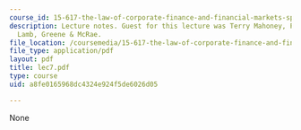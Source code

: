 ```yaml
---
course_id: 15-617-the-law-of-corporate-finance-and-financial-markets-spring-2004
description: Lecture notes. Guest for this lecture was Terry Mahoney, Partner, LeBoeuf,
  Lamb, Greene & McRae.
file_location: /coursemedia/15-617-the-law-of-corporate-finance-and-financial-markets-spring-2004/a8fe0165968dc4324e924f5de6026d05_lec7.pdf
file_type: application/pdf
layout: pdf
title: lec7.pdf
type: course
uid: a8fe0165968dc4324e924f5de6026d05

---
```

None